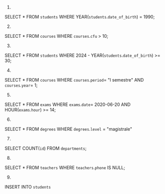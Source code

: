 1. 
SELECT *
FROM `students`
WHERE YEAR(`students`.`date_of_birth`) = 1990;

2. 
SELECT *
FROM `courses`
WHERE `courses`.`cfu` > 10;

3. 
SELECT *
FROM `students`
WHERE 2024 - YEAR(`students`.`date_of_birth`) >= 30;

4.
SELECT * 
FROM `courses`
WHERE `courses`.`period`= "I semestre"
AND `courses`.`year`= 1;

5.
SELECT *
FROM `exams`
WHERE `exams`.`date`= 2020-06-20
AND HOUR(`exams`.`hour`) >= 14;

6.
SELECT *
FROM `degrees`
WHERE `degrees`.`level` = "magistrale"

7.
SELECT COUNT(`id`)
FROM `departments`;

8.
SELECT *
FROM `teachers`
WHERE `teachers`.`phone` IS NULL;

9.
INSERT INTO `students`